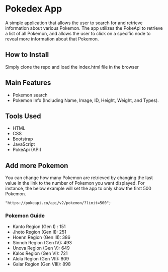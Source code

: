 # Pokedex App

A simple application that allows the user to search for and retrieve information about various Pokemon. The app utilizes the PokeApi to retrieve a list of all Pokemon, and allows the user to click on a specific node to reveal more information about that Pokemon.

## How to Install

Simply clone the repo and load the index.html file in the browser

## Main Features

- Pokemon search
- Pokemon Info (Including Name, Image, ID, Height, Weight, and Types).

## Tools Used

- HTML
- CSS
- Bootstrap
- JavaScript
- PokeApi (API)

## Add more Pokemon

You can change how many Pokemon are retrieved by changing the last value in the link to the number of Pokemon you want displayed. For instance, the below example will set the app to only show the first 500 Pokemon.

```
"https://pokeapi.co/api/v2/pokemon/?limit=500";
```

### Pokemon Guide

- Kanto Region (Gen I) : 151
- Jhoto Region (Gen II): 251
- Hoenn Region (Gen III): 386
- Sinnoh Region (Gen IV): 493
- Unova Region (Gen V): 649
- Kalos Region (Gen VI): 721
- Alola Region (Gen VII): 809
- Galar Region (Gen VIII): 898
